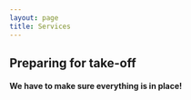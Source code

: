 ```yaml
---
layout: page
title: Services
---
```

<div class="text_center">
	<h2 class="text_charcoal">Preparing for take-off</h2>
	<h4>We have to make sure everything is in place!</h4>
</div>